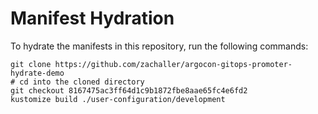 # Manifest Hydration

To hydrate the manifests in this repository, run the following commands:

```shell
git clone https://github.com/zachaller/argocon-gitops-promoter-hydrate-demo
# cd into the cloned directory
git checkout 8167475ac3ff64d1c9b1872fbe8aae65fc4e6fd2
kustomize build ./user-configuration/development
```
